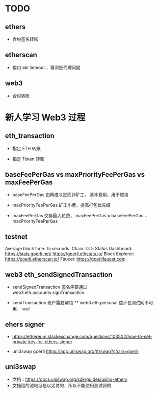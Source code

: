 # TODO

## ethers

- 合约签名转账

## etherscan

- 接口 abi timeout ，猜测是代理问题

## web3

- 合约转账

# 新人学习 Web3 过程

## eth_transaction

- 指定 ETH 转账

* 指定 Token 转账

## baseFeePerGas vs maxPriorityFeePerGas vs maxFeePerGas

- baseFeePerGas 由网络决定而非矿工， 基本费用，用于燃烧

* maxPriorityFeePerGas 矿工小费，提高打包优先级

* maxFeePerGas 交易最大花费， maxFeePerGas = baseFeePerGas + maxPriorityFeePerGas

## testnet

Average block time: 15 seconds.
Chain ID: 5
Status Dashboard:
https://stats.goerli.net/
https://goerli.ethstats.io/
Block Explorer:
https://goerli.etherscan.io/
Faucet:
https://goerlifaucet.com

## web3 eth_sendSignedTransaction

- sendSignedTransaction 签名需要通过 web3.eth.accounts.signTransaction

* sendTransaction 账户需要解锁
  \*\* web3.eth.personal 估计在测试网不可用， wuf

## ehers signer

- https://ethereum.stackexchange.com/questions/103502/how-to-set-private-key-for-ethers-signer

* uni3swap goerli https://app.uniswap.org/#/swap?chain=goerli

## uni3swap

- 文档：https://docs.uniswap.org/sdk/guides/using-ethers
- 文档给的池地址是以太坊的，所以不能使用测试网的
